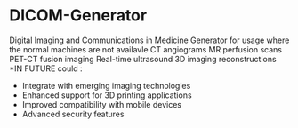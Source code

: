# DICOM-Generator
Digital Imaging and Communications in Medicine Generator for usage where the normal machines are not availavle 
CT angiograms
MR perfusion scans
PET-CT fusion imaging
Real-time ultrasound
3D imaging reconstructions
*IN FUTURE could :
* Integrate with emerging imaging technologies
* Enhanced support for 3D printing applications
* Improved compatibility with mobile devices
* Advanced security features
